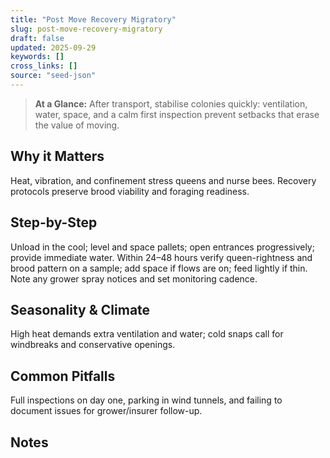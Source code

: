 ```yaml
---
title: "Post Move Recovery Migratory"
slug: post-move-recovery-migratory
draft: false
updated: 2025-09-29
keywords: []
cross_links: []
source: "seed-json"
---
```


> **At a Glance:** After transport, stabilise colonies quickly: ventilation, water, space, and a calm first inspection prevent setbacks that erase the value of moving.

## Why it Matters
Heat, vibration, and confinement stress queens and nurse bees. Recovery protocols preserve brood viability and foraging readiness.

## Step-by-Step
Unload in the cool; level and space pallets; open entrances progressively; provide immediate water. Within 24–48 hours verify queen-rightness and brood pattern on a sample; add space if flows are on; feed lightly if thin. Note any grower spray notices and set monitoring cadence.

## Seasonality & Climate
High heat demands extra ventilation and water; cold snaps call for windbreaks and conservative openings.

## Common Pitfalls
Full inspections on day one, parking in wind tunnels, and failing to document issues for grower/insurer follow-up.

## Notes
